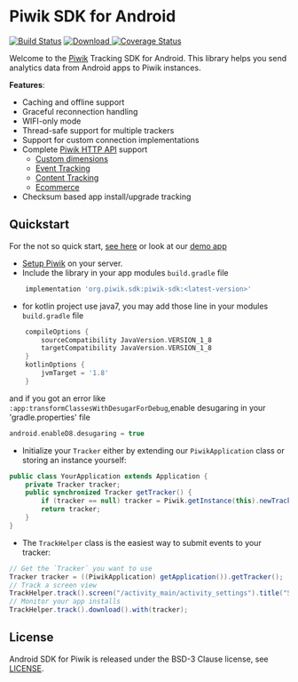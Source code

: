 Piwik SDK for Android
========================

[![Build Status](https://travis-ci.org/matomo-org/piwik-sdk-android.svg?branch=master)](https://travis-ci.org/matomo-org/piwik-sdk-android) [ ![Download](https://api.bintray.com/packages/darken/maven/piwik-sdk-android/images/download.svg) ](https://bintray.com/darken/maven/piwik-sdk-android/_latestVersion) [![Coverage Status](https://coveralls.io/repos/piwik/piwik-sdk-android/badge.svg?branch=master&service=github)](https://coveralls.io/github/piwik/piwik-sdk-android?branch=master)

Welcome to the [Piwik](http://piwik.org) Tracking SDK for Android. This library helps you send analytics data from Android apps to Piwik instances.

__Features__:
* Caching and offline support
* Graceful reconnection handling
* WIFI-only mode
* Thread-safe support for multiple trackers
* Support for custom connection implementations
* Complete [Piwik HTTP API](https://developer.piwik.org/api-reference/tracking-api) support
    * [Custom dimensions](https://piwik.org/docs/custom-dimensions/)
    * [Event Tracking](https://piwik.org/docs/event-tracking/)
    * [Content Tracking](https://piwik.org/docs/content-tracking/)
    * [Ecommerce](https://piwik.org/docs/ecommerce-analytics/)
* Checksum based app install/upgrade tracking

## Quickstart
For the not so quick start, [see here](https://github.com/piwik/piwik-sdk-android/wiki/Getting-started) or look at our [demo app](https://github.com/piwik/piwik-sdk-android/tree/master/exampleapp)

* [Setup Piwik](https://piwik.org/docs/installation/) on your server.
* Include the library in your app modules `build.gradle` file
```groovy
    implementation 'org.piwik.sdk:piwik-sdk:<latest-version>'
```

* for kotlin project use java7, you may add those line in your modules `build.gradle` file
```groovy
    compileOptions {
        sourceCompatibility JavaVersion.VERSION_1_8
        targetCompatibility JavaVersion.VERSION_1_8
    }
    kotlinOptions {
        jvmTarget = '1.8'
    }
```
and if you got an error like  `:app:transformClassesWithDesugarForDebug`,enable desugaring in your 'gradle.properties' file
```groovy
android.enableD8.desugaring = true
```

* Initialize your `Tracker` either by extending our `PiwikApplication` class or storing an instance yourself:
```java
public class YourApplication extends Application {
    private Tracker tracker;
    public synchronized Tracker getTracker() {
        if (tracker == null) tracker = Piwik.getInstance(this).newTracker(new TrackerConfig("http://domain.tld/piwik.php", 1));
        return tracker;
    }
}
```

* The `TrackHelper` class is the easiest way to submit events to your tracker:
```java
// Get the `Tracker` you want to use
Tracker tracker = ((PiwikApplication) getApplication()).getTracker();
// Track a screen view
TrackHelper.track().screen("/activity_main/activity_settings").title("Settings").with(tracker);
// Monitor your app installs
TrackHelper.track().download().with(tracker);
```

## License
Android SDK for Piwik is released under the BSD-3 Clause license, see [LICENSE](https://github.com/piwik/piwik-sdk-android/blob/master/LICENSE).
